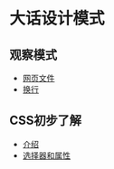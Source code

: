 大话设计模式
===============================

观察模式
-----
*  [网页文件](singel-instance.md)
*  [换行](html-break-line.md)

CSS初步了解
--------
*  [介绍](css-introduction.md)
*  [选择器和属性](css-selector-attr.md)
